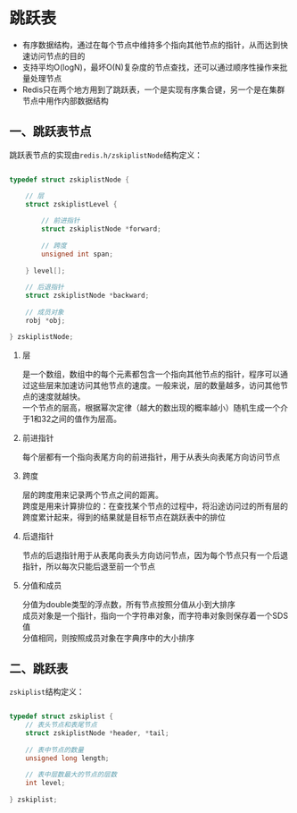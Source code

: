 # 跳跃表

- 有序数据结构，通过在每个节点中维持多个指向其他节点的指针，从而达到快速访问节点的目的
- 支持平均O(logN)，最坏O(N)复杂度的节点查找，还可以通过顺序性操作来批量处理节点
- Redis只在两个地方用到了跳跃表，一个是实现有序集合键，另一个是在集群节点中用作内部数据结构

## 一、跳跃表节点

跳跃表节点的实现由`redis.h/zskiplistNode`结构定义：

```C

typedef struct zskiplistNode {

    // 层
    struct zskiplistLevel {
        
        // 前进指针
        struct zskiplistNode *forward;
        
        // 跨度
        unsigned int span;
        
    } level[];
    
    // 后退指针
    struct zskiplistNode *backward;
    
    // 成员对象
    robj *obj;

} zskiplistNode;

```

1. 层

    是一个数组，数组中的每个元素都包含一个指向其他节点的指针，程序可以通过这些层来加速访问其他节点的速度。一般来说，层的数量越多，访问其他节点的速度就越快。  
    一个节点的层高，根据幂次定律（越大的数出现的概率越小）随机生成一个介于1和32之间的值作为层高。

2. 前进指针

    每个层都有一个指向表尾方向的前进指针，用于从表头向表尾方向访问节点
    
3. 跨度

    层的跨度用来记录两个节点之间的距离。  
    跨度是用来计算排位的：在查找某个节点的过程中，将沿途访问过的所有层的跨度累计起来，得到的结果就是目标节点在跳跃表中的排位
    
4. 后退指针

    节点的后退指针用于从表尾向表头方向访问节点，因为每个节点只有一个后退指针，所以每次只能后退至前一个节点
    
5. 分值和成员
    
    分值为double类型的浮点数，所有节点按照分值从小到大排序  
    成员对象是一个指针，指向一个字符串对象，而字符串对象则保存着一个SDS值  
    分值相同，则按照成员对象在字典序中的大小排序
    
## 二、跳跃表

`zskiplist`结构定义：

```C

typedef struct zskiplist {
    // 表头节点和表尾节点
    struct zskiplistNode *header, *tail;
    
    // 表中节点的数量
    unsigned long length;
    
    // 表中层数最大的节点的层数
    int level;
    
} zskiplist;

```




